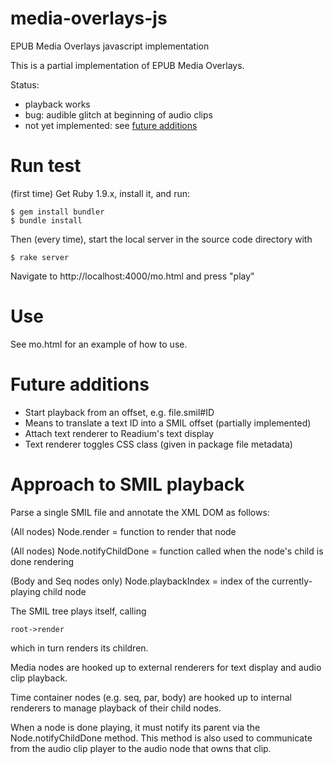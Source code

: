 media-overlays-js
=================

EPUB Media Overlays javascript implementation

This is a partial implementation of EPUB Media Overlays.  

Status: 

 * playback works
 * bug: audible glitch at beginning of audio clips
 * not yet implemented: see [future additions](#FutureAdditions)

# Run test

(first time)
Get Ruby 1.9.x, install it, and run:

    $ gem install bundler
    $ bundle install

Then (every time), start the local server in the source code directory with 

    $ rake server

Navigate to http://localhost:4000/mo.html and press "play"

# Use

See mo.html for an example of how to use.

# Future additions

 * Start playback from an offset, e.g. file.smil#ID
 * Means to translate a text ID into a SMIL offset (partially implemented)
 * Attach text renderer to Readium's text display 
 * Text renderer toggles CSS class (given in package file metadata)

# Approach to SMIL playback

Parse a single SMIL file and annotate the XML DOM as follows:

(All nodes)
Node.render = function to render that node

(All nodes)
Node.notifyChildDone = function called when the node's child is done rendering

(Body and Seq nodes only)
Node.playbackIndex = index of the currently-playing child node

The SMIL tree plays itself, calling

    root->render

which in turn renders its children.

Media nodes are hooked up to external renderers for text display and audio clip playback.

Time container nodes (e.g. seq, par, body) are hooked up to internal renderers to manage playback of their child nodes.

When a node is done playing, it must notify its parent via the Node.notifyChildDone method.  This method is also used to communicate from the audio clip player to the audio node that owns that clip.